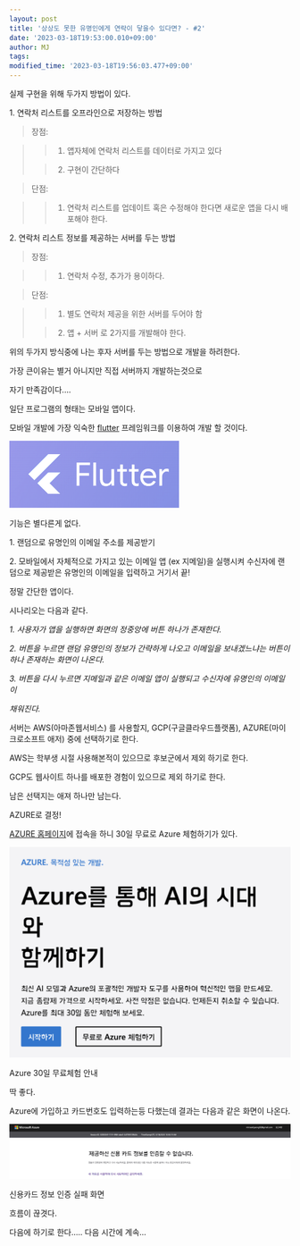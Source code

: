 ```yaml
---
layout: post
title: '상상도 못한 유명인에게 연락이 닿을수 있다면? - #2'
date: '2023-03-18T19:53:00.010+09:00'
author: MJ
tags:
modified_time: '2023-03-18T19:56:03.477+09:00'
---
```

실제 구현을 위해 두가지 방법이 있다.

1\. 연락처 리스트를 오프라인으로 저장하는 방법

> 장점:

> > 1) 앱자체에 연락처 리스트를 데이터로 가지고 있다
> 
> > 2) 구현이 간단하다

> 단점:

> > 1) 연락처 리스트를 업데이트 혹은 수정해야 한다면 새로운 앱을 다시 배포해야 한다.

2\. 연락처 리스트 정보를 제공하는 서버를 두는 방법

> 장점:

> > 1) 연락처 수정, 추가가 용이하다.

> 단점:

> > 1) 별도 연락처 제공을 위한 서버를 두어야 함
> 
> > 2) 앱 + 서버 로 2가지를 개발해야 한다.

  

위의 두가지 방식중에 나는 후자 서버를 두는 방법으로 개발을 하려한다.

가장 큰이유는 별거 아니지만 직접 서버까지 개발하는것으로

자기 만족감이다....

  

일단 프로그램의 형태는 모바일 앱이다.

모바일 개발에 가장 익숙한 [flutter](https://flutter.dev/) 프레임워크를 이용하여 개발 할 것이다.

![](/assets/images/2023/03/18/1.png)

  

기능은 별다른게 없다.

1\. 랜덤으로 유명인의 이메일 주소를 제공받기

2\. 모바일에서 자체적으로 가지고 있는 이메일 앱 (ex 지메일)을 실행시켜 수신자에 랜덤으로 제공받은 유명인의 이메일을 입력하고 거기서 끝!

정말 간단한 앱이다.

  

시나리오는 다음과 같다.

_1\. 사용자가 앱을 실행하면 화면의 정중앙에 버튼 하나가 존재한다._

_2\. 버튼을 누르면 랜덤 유명인의 정보가 간략하게 나오고 이메일을 보내겠느냐는 버튼이 하나 존재하는 화면이 나온다._

_3\. 버튼을 다시 누르면 지메일과 같은 이메일 앱이 실행되고 수신자에 유명인의 이메일이_

_채워진다._

  

서버는 AWS(아마존웹서비스) 를 사용할지, GCP(구글클라우드플랫폼), AZURE(마이크로소프트 애저) 중에 선택하기로 한다.

AWS는 학부생 시절 사용해본적이 있으므로 후보군에서 제외 하기로 한다.

GCP도 웹사이트 하나를 배포한 경험이 있으므로 제외 하기로 한다.

남은 선택지는 애져 하나만 남는다.

AZURE로 결정!

  

[AZURE 홈페이지](https://azure.microsoft.com/ko-kr/)에 접속을 하니 30일 무료로 Azure 체험하기가 있다.

![](/assets/images/2023/03/18/2.png)

Azure 30일 무료체험 안내

  
  
딱 좋다.

Azure에 가입하고 카드번호도 입력하는등 다했는데 결과는 다음과 같은 화면이 나온다.

![](/assets/images/2023/03/18/3.png)

신용카드 정보 인증 실패 화면

  
흐름이 끊겻다.

다음에 하기로 한다..... 다음 시간에 계속...